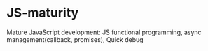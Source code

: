 # JS-maturity
Mature JavaScript development: JS functional programming, async management(callback, promises), Quick debug
